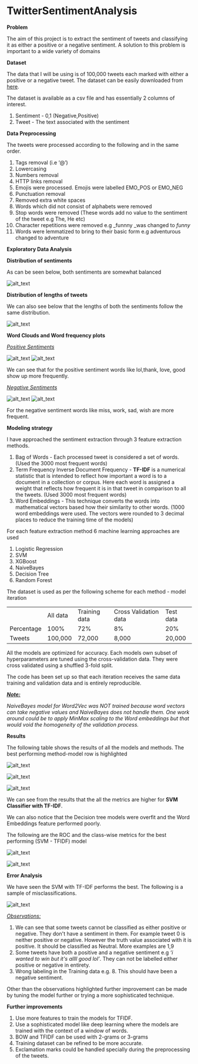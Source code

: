 # TwitterSentimentAnalysis
 
**Problem**

The aim of this project is to extract the sentiment of tweets and classifying it as either a positive or a negative sentiment. A solution to this problem is important to a wide variety of domains

**Dataset**

The data that I will be using is of 100,000 tweets each marked with either a positive or a negative tweet. The dataset can be easily downloaded from [here](https://datahack.analyticsvidhya.com/contest/practice-problem-twitter-sentiment-analysis/). 

The dataset is available as a csv file and has essentially 2 columns of interest.

1. Sentiment - 0,1 (Negative,Positive)
2. Tweet - The text associated with the sentiment

**Data Preprocessing**

The tweets were processed according to the following and in the same order.

1. Tags removal (i.e ‘@’)
2. Lowercasing
3. Numbers removal
4. HTTP links removal
5. Emojis were processed. Emojis were labelled EMO_POS or EMO_NEG 
6. Punctuation removal
7. Removed extra white spaces
8. Words which did not consist of alphabets were removed
9. Stop words were removed (These words add no value to the sentiment of the tweet e.g The, He etc)
10. Character repetitions were removed e.g _funnny _was changed to _funny_
11. Words were lemmatized to bring to their basic form e.g adventurous changed to adventure

**Exploratory Data Analysis**

**Distribution of sentiments**

As can be seen below, both sentiments are somewhat balanced

![alt_text](images/0.png "image_tooltip")

**Distribution of lengths of tweets**

We can also see below that the lengths of both the sentiments follow the same distribution.

![alt_text](images/1.png "image_tooltip")



**Word Clouds and Word frequency plots**

_<span style="text-decoration:underline;">Positive Sentiments</span>_


![alt_text](images/2.png "image_tooltip")
![alt_text](images/3.png "image_tooltip")


We can see that for the positive sentiment words like lol,thank, love, good show up more frequently.

_<span style="text-decoration:underline;">Negative Sentiments</span>_


![alt_text](images/4.png "image_tooltip")
![alt_text](images/5.png "image_tooltip")


For the negative sentiment words like miss, work, sad, wish are more frequent.

**Modeling strategy**

I have approached the sentiment extraction through 3 feature extraction methods.



1. Bag of Words  - Each processed tweet is considered a set of words. (Used the 3000 most frequent words)
2. Term Frequency Inverse Document Frequency - **TF-IDF** is a numerical statistic that is intended to reflect how important a word is to a document in a collection or corpus. Here each word is assigned a weight that reflects how frequent it is in that tweet in comparison to all the tweets. (Used 3000 most frequent words)
3. Word Embeddings - This technique converts the words into mathematical vectors based how their similarity to other words. (1000 word embeddings were used. The vectors were rounded to 3 decimal places to reduce the training time of the models)

For each feature extraction method 6 machine learning approaches are used 



1. Logistic Regression
2. SVM
3. XGBoost
4. NaiveBayes
5. Decision Tree
6. Random Forest

The dataset is used as per the following scheme for each method - model iteration


<table>
  <tr>
   <td>
   </td>
   <td>All data
   </td>
   <td>Training data
   </td>
   <td>Cross Validation data
   </td>
   <td>Test data
   </td>
  </tr>
  <tr>
   <td>Percentage
   </td>
   <td>100%
   </td>
   <td>72%
   </td>
   <td>8%
   </td>
   <td>20%
   </td>
  </tr>
  <tr>
   <td>Tweets
   </td>
   <td>100,000
   </td>
   <td>72,000
   </td>
   <td>8,000
   </td>
   <td>20,000
   </td>
  </tr>
</table>


All the models are optimized for accuracy. Each models own subset of hyperparameters are tuned using the cross-validation data. They were cross validated using a shuffled 3-fold split.

The code has been set up so that each iteration receives the same data training and validation data and is entirely reproducible.

**_<span style="text-decoration:underline;">Note:</span>_**

_NaiveBayes model for Word2Vec was NOT trained because word vectors can take negative values and NaiveBayes does not handle them. One work around could be to apply MinMax scaling to the Word embeddings but that would void the homogeneity of the validation process._

**Results**

The following table shows the results of all the models and methods. The best performing method-model row is highlighted


![alt_text](images/6.png "image_tooltip")

![alt_text](images/7.png "image_tooltip")

![alt_text](images/8.png "image_tooltip")


We can see from the results that the all the metrics are higher for **SVM Classifier with TF-IDF**.

We can also notice that the Decision tree models were overfit and the Word Embeddings feature performed poorly.

The following are the ROC and the class-wise metrics for the best performing (SVM - TFIDF) model


![alt_text](images/9.png "image_tooltip")



![alt_text](images/10.png "image_tooltip")


**Error Analysis**

We have seen the SVM with TF-IDF performs the best. The following is a sample of misclassifications.

![alt_text](images/11.png "image_tooltip")


_<span style="text-decoration:underline;">Observations:</span>_



1. We can see that some tweets cannot be classified as either positive or negative. They don't have a sentiment in them. For example tweet 0 is neither positive or negative. However the truth value associated with it is positive. It should be classified as Neutral. More examples are 1,9
2. Some tweets have both a positive and a negative sentiment e.g _‘i wanted to win but it's allll good lol’_. They can not be labelled either positive or negative in entirety. 
3. Wrong labeling in the Training data e.g. 8. This should have been a negative sentiment.

Other than the observations highlighted further improvement can be made by tuning the model further or trying a more sophisticated technique.

**Further improvements**



1. Use more features to train the models for TFIDF.
2. Use a sophisticated model like deep learning where the models are trained with the context of a window of words.
3. BOW and TFIDF can be used with 2-grams or 3-grams
4. Training dataset can be refined to be more accurate.
5. Exclamation marks could be handled specially during the preprocessing of the tweets.

